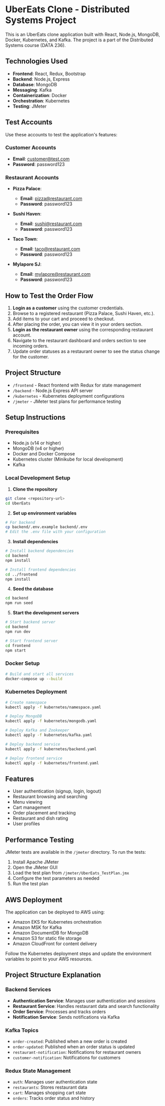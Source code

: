 # UberEats Clone - Distributed Systems Project

This is an UberEats clone application built with React, Node.js, MongoDB, Docker, Kubernetes, and Kafka. The project is a part of the Distributed Systems course (DATA 236).

## Technologies Used

- **Frontend**: React, Redux, Bootstrap
- **Backend**: Node.js, Express
- **Database**: MongoDB
- **Messaging**: Kafka
- **Containerization**: Docker
- **Orchestration**: Kubernetes
- **Testing**: JMeter

## Test Accounts

Use these accounts to test the application's features:

### Customer Accounts
- **Email**: customer@test.com
- **Password**: password123

### Restaurant Accounts
- **Pizza Palace**:
  - **Email**: pizza@restaurant.com
  - **Password**: password123

- **Sushi Haven**:
  - **Email**: sushi@restaurant.com
  - **Password**: password123

- **Taco Town**:
  - **Email**: taco@restaurant.com
  - **Password**: password123

- **Mylapore SJ**:
  - **Email**: mylapore@restaurant.com
  - **Password**: password123

## How to Test the Order Flow

1. **Login as a customer** using the customer credentials.
2. Browse to a registered restaurant (Pizza Palace, Sushi Haven, etc.).
3. Add items to your cart and proceed to checkout.
4. After placing the order, you can view it in your orders section.
5. **Login as the restaurant owner** using the corresponding restaurant account.
6. Navigate to the restaurant dashboard and orders section to see incoming orders.
7. Update order statuses as a restaurant owner to see the status change for the customer.

## Project Structure

- `/frontend` - React frontend with Redux for state management
- `/backend` - Node.js Express API server
- `/kubernetes` - Kubernetes deployment configurations
- `/jmeter` - JMeter test plans for performance testing

## Setup Instructions

### Prerequisites

- Node.js (v14 or higher)
- MongoDB (v4 or higher)
- Docker and Docker Compose
- Kubernetes cluster (Minikube for local development)
- Kafka

### Local Development Setup

1. **Clone the repository**

```bash
git clone <repository-url>
cd UberEats
```

2. **Set up environment variables**

```bash
# For backend
cp backend/.env.example backend/.env
# Edit the .env file with your configuration
```

3. **Install dependencies**

```bash
# Install backend dependencies
cd backend
npm install

# Install frontend dependencies
cd ../frontend
npm install
```

4. **Seed the database**

```bash
cd backend
npm run seed
```

5. **Start the development servers**

```bash
# Start backend server
cd backend
npm run dev

# Start frontend server
cd frontend
npm start
```

### Docker Setup

```bash
# Build and start all services
docker-compose up --build
```

### Kubernetes Deployment

```bash
# Create namespace
kubectl apply -f kubernetes/namespace.yaml

# Deploy MongoDB
kubectl apply -f kubernetes/mongodb.yaml

# Deploy Kafka and Zookeeper
kubectl apply -f kubernetes/kafka.yaml

# Deploy backend service
kubectl apply -f kubernetes/backend.yaml

# Deploy frontend service
kubectl apply -f kubernetes/frontend.yaml
```

## Features

- User authentication (signup, login, logout)
- Restaurant browsing and searching
- Menu viewing
- Cart management
- Order placement and tracking
- Restaurant and dish rating
- User profiles

## Performance Testing

JMeter tests are available in the `/jmeter` directory. To run the tests:

1. Install Apache JMeter
2. Open the JMeter GUI
3. Load the test plan from `/jmeter/UberEats_TestPlan.jmx`
4. Configure the test parameters as needed
5. Run the test plan

## AWS Deployment

The application can be deployed to AWS using:

- Amazon EKS for Kubernetes orchestration
- Amazon MSK for Kafka
- Amazon DocumentDB for MongoDB
- Amazon S3 for static file storage
- Amazon CloudFront for content delivery

Follow the Kubernetes deployment steps and update the environment variables to point to your AWS resources.

## Project Structure Explanation

### Backend Services

- **Authentication Service**: Manages user authentication and sessions
- **Restaurant Service**: Handles restaurant data and search functionality
- **Order Service**: Processes and tracks orders
- **Notification Service**: Sends notifications via Kafka

### Kafka Topics

- `order-created`: Published when a new order is created
- `order-updated`: Published when an order status is updated
- `restaurant-notification`: Notifications for restaurant owners
- `customer-notification`: Notifications for customers

### Redux State Management

- `auth`: Manages user authentication state
- `restaurants`: Stores restaurant data
- `cart`: Manages shopping cart state
- `orders`: Tracks order status and history 